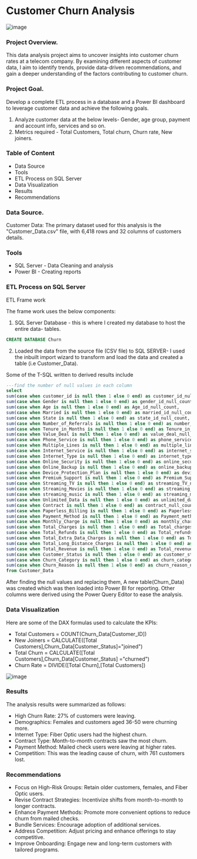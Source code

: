 # Customer Churn Analysis
![image](https://github.com/user-attachments/assets/ddd11f90-b2a2-47de-a1b0-507ba0dd2550)

### Project Overview.

This data analysis project aims to uncover insights into customer churn rates at a telecom company. By examining different aspects of customer data, I aim to identify trends, provide data-driven recommendations, and gain a deeper understanding of the factors contributing to customer churn.

### Project Goal.
Develop a complete ETL process in a database and a Power BI dashboard to leverage customer data and achieve the following goals.
1. Analyze customer data at the below levels- Gender, age group, payment and account info, services and so on.
2. Metrics required - Total Customers, Total churn, Churn rate, New joiners.

### Table of Content
- Data Source
- Tools
- ETL Process on SQL Server
- Data Visualization
- Results
- Recommendations
  
  
  
### Data Source.

Customer Data: The primary dataset used for this analysis is the "Customer_Data.csv" file, with 6,418 rows and 32 columns of customers details.

### Tools
- SQL Server - Data Cleaning and analysis
- Power BI - Creating reports

### ETL Process on SQL Server
ETL Frame work

The frame work uses the below components:
1. SQL Server Database - this is where I created my database to  host the entire data- tables.
```sql
CREATE DATABASE Churn
```
2. Loaded the data from the source file (CSV file) to SQL SERVER- I used the inbuilt import wizard to transform and load the data and created a table (i.e Customer_Data).

Some of the T-SQL written to derived results include
```sql
---find the number of null values in each column
select
sum(case when customer_id is null then 1 else 0 end) as customer_id_null_count,
sum(case when Gender is null then 1 else 0 end) as gender_id_null_count,
sum(case when Age is null then 1 else 0 end) as Age_id_null_count,
sum(case when Married is null then 1 else 0 end) as married_id_null_count,
sum(case when State is null then 1 else 0 end) as state_id_null_count,
sum(case when Number_of_Referrals is null then 1 else 0 end) as number_of_referrals_null_count,
sum(case when Tenure_in_Months is null then 1 else 0 end) as Tenure_in_months_null_count,
sum(case when Value_Deal is null then 1 else 0 end) as value_deal_null_count,
sum(case when Phone_Service is null then 1 else 0 end) as phone_service_null_count,
sum(case when Multiple_Lines is null then 1 else 0 end) as multiple_lines_null_count,
sum(case when Internet_Service is null then 1 else 0 end) as internet_service_null_count,
sum(case when Internet_Type is null then 1 else 0 end) as internet_type_null_count,
sum(case when Online_Security is null then 1 else 0 end) as online_security_null_count,
sum(case when Online_Backup is null then 1 else 0 end) as online_backup_null_count,
sum(case when Device_Protection_Plan is null then 1 else 0 end) as device_protection_plan_null_count,
sum(case when Premium_Support is null then 1 else 0 end) as Premium_Support_null_count,
sum(case when Streaming_TV is null then 1 else 0 end) as streaming_TV_null_count,
sum(case when Streaming_Movies is null then 1 else 0 end) as streaming_movies_null_count,
sum(case when streaming_music is null then 1 else 0 end) as streaming_music_null_count,
sum(case when Unlimited_Data is null then 1 else 0 end) as unlimited_data_null_count,
sum(case when Contract is null then 1 else 0 end) as contract_null_count,
sum(case when Paperless_Billing is null then 1 else 0 end) as Paperless_billing_null_count,
sum(case when Payment_Method is null then 1 else 0 end) as Payment_method_null_count,
sum(case when Monthly_Charge is null then 1 else 0 end) as monthly_charge_null_count,
sum(case when Total_Charges is null then 1 else 0 end) as Total_charges_null_count,
sum(case when Total_Refunds is null then 1 else 0 end) as Total_refunds_null_count,
sum(case when Total_Extra_Data_Charges is null then 1 else 0 end) as Total_Extra_Data_Charges_null_count,
sum(case when Total_Long_Distance_Charges is null then 1 else 0 end) as Total_Long_Distance_Charges_null_count,
sum(case when Total_Revenue is null then 1 else 0 end) as Total_revenue_null_count,
sum(case when Customer_Status is null then 1 else 0 end) as customer_status_null_count,
sum(case when Churn_Category is null then 1 else 0 end) as churn_category_null_count,
sum(case when Churn_Reason is null then 1 else 0 end) as churn_reason_null_count
from Customer_Data

```

After finding the null values and replacing them, A new table(Churn_Data) was created which was then loaded into Power BI for reporting.
Other columns were derived using the Power Query Editor to ease the analysis.

### Data Visualization
Here are some of the DAX formulas used to calculate the KPIs:
- Total Customers = COUNT(Churn_Data[Customer_ID])
- New Joiners = CALCULATE([Total Customers],Churn_Data[Customer_Status]="joined")
- Total Churn = CALCULATE([Total Customers],Churn_Data[Customer_Status] ="churned")
- Churn Rate = DIVIDE([Total Churn],[Total Customers])

![image](https://github.com/user-attachments/assets/7dafe1da-de77-4062-9850-1495b520f737)

### Results
The analysis results were summarized as follows:
- High Churn Rate: 27% of customers were leaving.
- Demographics: Females and customers aged 36-50 were churning more.
- Internet Type: Fiber Optic users had the highest churn.
- Contract Type: Month-to-month contracts saw the most churn.
- Payment Method: Mailed check users were leaving at higher rates.
- Competition: This was the leading cause of churn, with 761 customers lost.

### Recommendations
- Focus on High-Risk Groups: Retain older customers, females, and Fiber Optic users.
- Revise Contract Strategies: Incentivize shifts from month-to-month to longer contracts.
- Enhance Payment Methods: Promote more convenient options to reduce churn from mailed checks.
- Bundle Services: Encourage adoption of additional services.
- Address Competition: Adjust pricing and enhance offerings to stay competitive.
- Improve Onboarding: Engage new and long-term customers with tailored programs.













